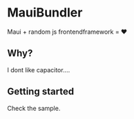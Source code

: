 # MauiBundler
Maui + random js frontendframework = ❤️

## Why?

I dont like capacitor....

## Getting started

Check the sample.
